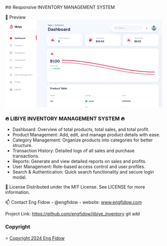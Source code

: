 #🌐 Responsive INVENTORY MANAGEMENT SYSTEM

📸 Preview
![preview img](/preview.png)
### 🔥  LIBIYE INVENTORY MANAGEMENT SYSTEM  🔥

- Dashboard: Overview of total products, total sales, and total profit.
- Product Management: Add, edit, and manage product details with ease.
- Category Management: Organize products into categories for better structure.
- Transaction History: Detailed logs of all sales and purchase transactions.
- Reports: Generate and view detailed reports on sales and profits.
- User Management: Role-based access control and user profiles.
- Search & Authentication: Quick search functionality and secure login modal.

📝 License
Distributed under the MIT License. See LICENSE for more information.

📫 Contact
Eng Fidow - @engfidow - website: www.engfidow.com

Project Link: https://github.com/engfidow/iibiye_inventory
git add

### Copyright 

⭐️ [Copyright 2024 Eng Fidow ](https://www.engfidow.com/)

